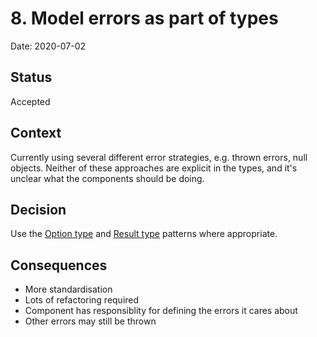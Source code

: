 # 8. Model errors as part of types

Date: 2020-07-02

## Status

Accepted

## Context

Currently using several different error strategies, e.g. thrown errors, null objects. Neither of these approaches are 
explicit in the types, and it's unclear what the components should be doing.

## Decision

Use the [Option type] and [Result type] patterns where appropriate.

## Consequences

- More standardisation
- Lots of refactoring required
- Component has responsiblity for defining the errors it cares about
- Other errors may still be thrown

[Option type]: https://en.wikipedia.org/wiki/Option_type
[Result type]: https://en.wikipedia.org/wiki/Result_type
